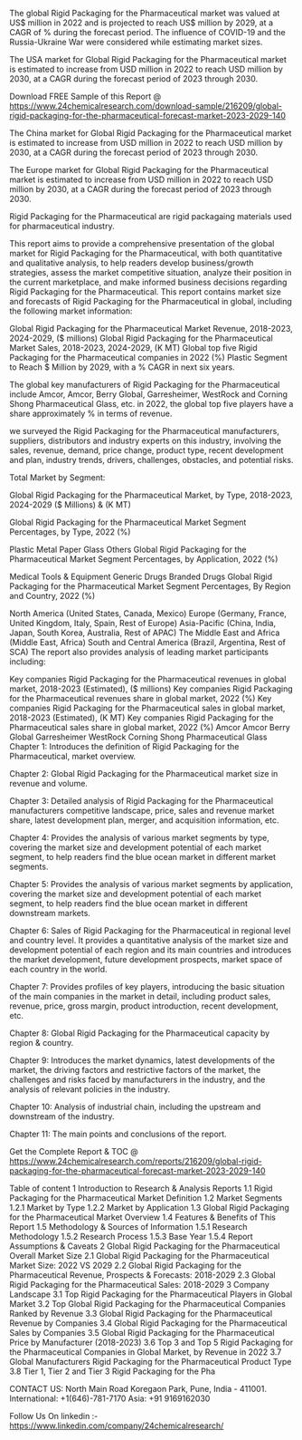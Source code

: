 The global Rigid Packaging for the Pharmaceutical market was valued at US$ million in 2022 and is projected to reach US$ million by 2029, at a CAGR of % during the forecast period. The influence of COVID-19 and the Russia-Ukraine War were considered while estimating market sizes.

The USA market for Global Rigid Packaging for the Pharmaceutical  market is estimated to increase from USD million in 2022 to reach USD million by 2030, at a CAGR during the forecast period of 2023 through 2030.

Download FREE Sample of this Report @ https://www.24chemicalresearch.com/download-sample/216209/global-rigid-packaging-for-the-pharmaceutical-forecast-market-2023-2029-140

The China market for Global Rigid Packaging for the Pharmaceutical  market is estimated to increase from USD million in 2022 to reach USD million by 2030, at a CAGR during the forecast period of 2023 through 2030.

The Europe market for Global Rigid Packaging for the Pharmaceutical  market is estimated to increase from USD million in 2022 to reach USD million by 2030, at a CAGR during the forecast period of 2023 through 2030.

Rigid Packaging for the Pharmaceutical are rigid packagaing materials used for pharmaceutical industry.

This report aims to provide a comprehensive presentation of the global market for Rigid Packaging for the Pharmaceutical, with both quantitative and qualitative analysis, to help readers develop business/growth strategies, assess the market competitive situation, analyze their position in the current marketplace, and make informed business decisions regarding Rigid Packaging for the Pharmaceutical. This report contains market size and forecasts of Rigid Packaging for the Pharmaceutical in global, including the following market information:

Global Rigid Packaging for the Pharmaceutical Market Revenue, 2018-2023, 2024-2029, ($ millions)
Global Rigid Packaging for the Pharmaceutical Market Sales, 2018-2023, 2024-2029, (K MT)
Global top five Rigid Packaging for the Pharmaceutical companies in 2022 (%)
Plastic Segment to Reach $ Million by 2029, with a % CAGR in next six years.

The global key manufacturers of Rigid Packaging for the Pharmaceutical include Amcor, Amcor, Berry Global, Garresheimer, WestRock and Corning Shong Pharmaceutical Glass, etc. in 2022, the global top five players have a share approximately % in terms of revenue.

we surveyed the Rigid Packaging for the Pharmaceutical manufacturers, suppliers, distributors and industry experts on this industry, involving the sales, revenue, demand, price change, product type, recent development and plan, industry trends, drivers, challenges, obstacles, and potential risks.

Total Market by Segment:

Global Rigid Packaging for the Pharmaceutical Market, by Type, 2018-2023, 2024-2029 ($ Millions) & (K MT)

Global Rigid Packaging for the Pharmaceutical Market Segment Percentages, by Type, 2022 (%)

Plastic
Metal
Paper
Glass
Others
Global Rigid Packaging for the Pharmaceutical Market Segment Percentages, by Application, 2022 (%)

Medical Tools & Equipment
Generic Drugs
Branded Drugs
Global Rigid Packaging for the Pharmaceutical Market Segment Percentages, By Region and Country, 2022 (%)

North America (United States, Canada, Mexico)
Europe (Germany, France, United Kingdom, Italy, Spain, Rest of Europe)
Asia-Pacific (China, India, Japan, South Korea, Australia, Rest of APAC)
The Middle East and Africa (Middle East, Africa)
South and Central America (Brazil, Argentina, Rest of SCA)
The report also provides analysis of leading market participants including:

Key companies Rigid Packaging for the Pharmaceutical revenues in global market, 2018-2023 (Estimated), ($ millions)
Key companies Rigid Packaging for the Pharmaceutical revenues share in global market, 2022 (%)
Key companies Rigid Packaging for the Pharmaceutical sales in global market, 2018-2023 (Estimated), (K MT)
Key companies Rigid Packaging for the Pharmaceutical sales share in global market, 2022 (%)
Amcor
Amcor
Berry Global
Garresheimer
WestRock
Corning Shong Pharmaceutical Glass
Chapter 1: Introduces the definition of Rigid Packaging for the Pharmaceutical, market overview.

Chapter 2: Global Rigid Packaging for the Pharmaceutical market size in revenue and volume.

Chapter 3: Detailed analysis of Rigid Packaging for the Pharmaceutical manufacturers competitive landscape, price, sales and revenue market share, latest development plan, merger, and acquisition information, etc.

Chapter 4: Provides the analysis of various market segments by type, covering the market size and development potential of each market segment, to help readers find the blue ocean market in different market segments.

Chapter 5: Provides the analysis of various market segments by application, covering the market size and development potential of each market segment, to help readers find the blue ocean market in different downstream markets.

Chapter 6: Sales of Rigid Packaging for the Pharmaceutical in regional level and country level. It provides a quantitative analysis of the market size and development potential of each region and its main countries and introduces the market development, future development prospects, market space of each country in the world.

Chapter 7: Provides profiles of key players, introducing the basic situation of the main companies in the market in detail, including product sales, revenue, price, gross margin, product introduction, recent development, etc.

Chapter 8: Global Rigid Packaging for the Pharmaceutical capacity by region & country.

Chapter 9: Introduces the market dynamics, latest developments of the market, the driving factors and restrictive factors of the market, the challenges and risks faced by manufacturers in the industry, and the analysis of relevant policies in the industry.

Chapter 10: Analysis of industrial chain, including the upstream and downstream of the industry.

Chapter 11: The main points and conclusions of the report.

Get the Complete Report & TOC @ https://www.24chemicalresearch.com/reports/216209/global-rigid-packaging-for-the-pharmaceutical-forecast-market-2023-2029-140

Table of content
1 Introduction to Research & Analysis Reports
1.1 Rigid Packaging for the Pharmaceutical Market Definition
1.2 Market Segments
1.2.1 Market by Type
1.2.2 Market by Application
1.3 Global Rigid Packaging for the Pharmaceutical Market Overview
1.4 Features & Benefits of This Report
1.5 Methodology & Sources of Information
1.5.1 Research Methodology
1.5.2 Research Process
1.5.3 Base Year
1.5.4 Report Assumptions & Caveats
2 Global Rigid Packaging for the Pharmaceutical Overall Market Size
2.1 Global Rigid Packaging for the Pharmaceutical Market Size: 2022 VS 2029
2.2 Global Rigid Packaging for the Pharmaceutical Revenue, Prospects & Forecasts: 2018-2029
2.3 Global Rigid Packaging for the Pharmaceutical Sales: 2018-2029
3 Company Landscape
3.1 Top Rigid Packaging for the Pharmaceutical Players in Global Market
3.2 Top Global Rigid Packaging for the Pharmaceutical Companies Ranked by Revenue
3.3 Global Rigid Packaging for the Pharmaceutical Revenue by Companies
3.4 Global Rigid Packaging for the Pharmaceutical Sales by Companies
3.5 Global Rigid Packaging for the Pharmaceutical Price by Manufacturer (2018-2023)
3.6 Top 3 and Top 5 Rigid Packaging for the Pharmaceutical Companies in Global Market, by Revenue in 2022
3.7 Global Manufacturers Rigid Packaging for the Pharmaceutical Product Type
3.8 Tier 1, Tier 2 and Tier 3 Rigid Packaging for the Pha

CONTACT US:
North Main Road Koregaon Park, Pune, India - 411001.
International: +1(646)-781-7170
Asia: +91 9169162030

Follow Us On linkedin :- https://www.linkedin.com/company/24chemicalresearch/
